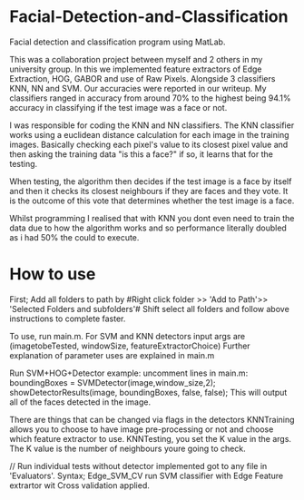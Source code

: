 # Facial-Detection-and-Classification
Facial detection and classification program using MatLab. 

This was a collaboration project between myself and 2 others in my university group. In this we implemented feature extractors of Edge Extraction, HOG, GABOR and use of Raw Pixels. Alongside 3 classifiers KNN, NN and SVM. Our accuracies were reported in our writeup. My classifiers ranged in accuracy from around 70% to the highest being 94.1% accuracy in classifying if the test image was a face or not. 

I was responsible for coding the KNN and NN classifiers. The KNN classifier works using a euclidean distance calculation for each image in the training images. Basically checking each pixel's value to its closest pixel value and then asking the training data "is this a face?" if so, it learns that for the testing. 

When testing, the algorithm then decides if the test image is a face by itself and then it checks its closest neighbours if they are faces and they vote. It is the outcome of this vote that determines whether the test image is a face. 

Whilst programming I realised that with KNN you dont even need to train the data due to how the algorithm works and so performance literally doubled as i had 50% the could to execute. 

# How to use
First; Add all folders to path by #Right click folder >> 'Add to Path'>> 'Selected Folders and subfolders'#
       Shift select all folders and follow above instructions to complete faster. 

To use, run main.m. 
For SVM and KNN detectors input args are (imagetobeTested, windowSize, featureExtractorChoice)
Further explanation of parameter uses are explained in main.m

Run SVM+HOG+Detector example:
uncomment lines in main.m: 
boundingBoxes = SVMDetector(image,window_size,2);
showDetectorResults(image, boundingBoxes, false, false); 
This will output all of the faces detected in the image.

There are things that can be changed via flags in the detectors
KNNTraining allows you to choose to have image pre-processing or not and choose which feature extractor to use. 
KNNTesting, you set the K value in the args. The K value is the number of neighbours youre going to check. 


// Run individual tests without detector implemented got to any file in 'Evaluators'. Syntax; Edge_SVM_CV run SVM classifier with
Edge Feature extrartor wit Cross validation applied. 

